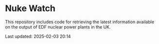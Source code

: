# Nuke Watch

This repository includes code for retrieving the latest information available on the output of EDF nuclear power plants in the UK.

Last updated: 2025-02-03 20:14